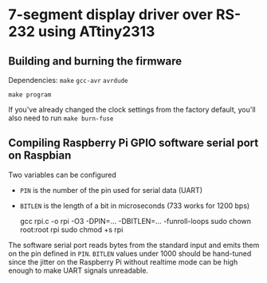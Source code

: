 7-segment display driver over RS-232 using ATtiny2313
=====================================================

Building and burning the firmware
---------------------------------

Dependencies: `make` `gcc-avr` `avrdude`

	make program

If you've already changed the clock settings from the factory default,
you'll also need to run `make burn-fuse`

Compiling Raspberry Pi GPIO software serial port on Raspbian
------------------------------------------------------------

Two variables can be configured

 - `PIN` is the number of the pin used for serial data (UART)
 - `BITLEN` is the length of a bit in microseconds (733 works for 1200 bps)


	gcc rpi.c -o rpi -O3 -DPIN=... -DBITLEN=... -funroll-loops
	sudo chown root:root rpi
	sudo chmod +s rpi

The software serial port reads bytes from the standard input and emits them
on the pin defined in `PIN`. `BITLEN` values under 1000 should be hand-tuned
since the jitter on the Raspberry Pi without realtime mode can be high
enough to make UART signals unreadable.
